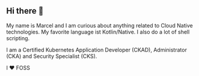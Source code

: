 ## Hi there 👋

My name is Marcel and I am curious about anything related to Cloud Native technologies. My favorite language ist Kotlin/Native. I also do a lot of shell scripting.

I am a Certified Kubernetes Application Developer (CKAD),  Administrator (CKA) and Security Specialist (CKS).

I ❤️ FOSS
